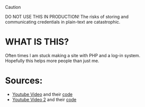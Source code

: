 > [!CAUTION]
> DO NOT USE THIS IN PRODUCTION! The risks of storing and communicating credentials in plain-text are catastrophic.

# WHAT IS THIS?
Often times I am stuck making a site with PHP and a log-in system.
Hopefully this helps more people than just me.

# Sources:
 - [Youtube Video](https://www.youtube.com/watch?v=hQPBeS4xlxg) and their [code](https://github.com/Rijushree123/Youtube-V/tree/main/phptut)
 - [Youtube Video 2](https://www.youtube.com/watch?v=rHs0b2MaNpg) and their [code](https://github.com/francis-njenga/login-form-with-database-connection)

